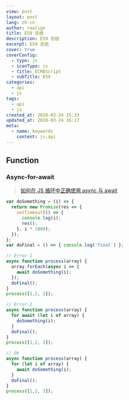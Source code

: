 ```yaml
---
view: post
layout: post
lang: zh-cn
author: realign
title: ES9 总结
description: ES9 总结
excerpt: ES9 总结
cover: true
coverConfig:
  - type: js
  - iconType: js
  - title: ECMAScript
  - subTitle: ES9
categories:
  - api
  - js
tags:
  - api
  - js
created_at: 2020-03-24 15:33
updated_at: 2020-03-24 16:17
meta:
  - name: keywords
    content: js,api
---
```


## Function

### Async-for-await

> [如何在 JS 循环中正确使用 async 与 await](https://www.jianshu.com/p/5b8c695474f0)

```js
var doSomething = (i) => {
  return new Promise(res => {
    setTimeout(() => {
      console.log(i);
      res();
    }, i * 1000);
  });
};
var doFinal = () => { console.log('final') };

// Error-1
async function process(array) {
  array.forEach(async i => {
    await doSomething(i);
  });
  doFinal();
}
process([1,2, 3]);

// Error-2
async function process(array) {
  for await (let i of array) {
    doSomething(i);
  }
  doFinal();
}
process([1,2, 3]);

// Ok
async function process(array) {
  for (let i of array) {
    await doSomething(i);
  }
  doFinal();
}
process([1,2, 3]);
```
